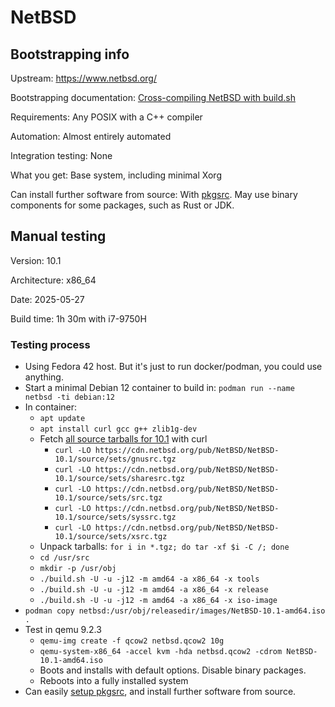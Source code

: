 # NetBSD

## Bootstrapping info

Upstream: https://www.netbsd.org/

Bootstrapping documentation: [Cross-compiling NetBSD with build.sh](https://www.netbsd.org/docs/guide/en/chap-build.html)

Requirements: Any POSIX with a C++ compiler

Automation: Almost entirely automated

Integration testing: None

What you get: Base system, including minimal Xorg

Can install further software from source: With [pkgsrc](https://www.netbsd.org/docs/software/packages.html). May use binary components for some packages, such as Rust or JDK.

## Manual testing

Version: 10.1

Architecture: x86_64 

Date: 2025-05-27

Build time: 1h 30m with i7-9750H

### Testing process

* Using Fedora 42 host. But it's just to run docker/podman, you could use anything.
* Start a minimal Debian 12 container to build in: `podman run --name netbsd -ti debian:12`
* In container:
    * `apt update`
    * `apt install curl gcc g++ zlib1g-dev`
    * Fetch [all source tarballs for 10.1](https://cdn.netbsd.org/pub/NetBSD/NetBSD-10.1/source/sets/) with curl
        * `curl -LO https://cdn.netbsd.org/pub/NetBSD/NetBSD-10.1/source/sets/gnusrc.tgz`
        * `curl -LO https://cdn.netbsd.org/pub/NetBSD/NetBSD-10.1/source/sets/sharesrc.tgz`
        * `curl -LO https://cdn.netbsd.org/pub/NetBSD/NetBSD-10.1/source/sets/src.tgz`
        * `curl -LO https://cdn.netbsd.org/pub/NetBSD/NetBSD-10.1/source/sets/syssrc.tgz`
        * `curl -LO https://cdn.netbsd.org/pub/NetBSD/NetBSD-10.1/source/sets/xsrc.tgz`
    * Unpack tarballs: `for i in *.tgz; do tar -xf $i -C /; done`
    * `cd /usr/src`
    * `mkdir -p /usr/obj`
    * `./build.sh -U -u -j12 -m amd64 -a x86_64 -x tools`
    * `./build.sh -U -u -j12 -m amd64 -a x86_64 -x release`
    * `./build.sh -U -u -j12 -m amd64 -a x86_64 -x iso-image`
* `podman copy netbsd:/usr/obj/releasedir/images/NetBSD-10.1-amd64.iso .`
* Test in qemu 9.2.3
  * `qemu-img create -f qcow2 netbsd.qcow2 10g`
  * `qemu-system-x86_64 -accel kvm -hda netbsd.qcow2 -cdrom NetBSD-10.1-amd64.iso`
  * Boots and installs with default options. Disable binary packages.
  * Reboots into a fully installed system
* Can easily [setup pkgsrc](https://www.netbsd.org/docs/pkgsrc/getting.html), and install further software from source.